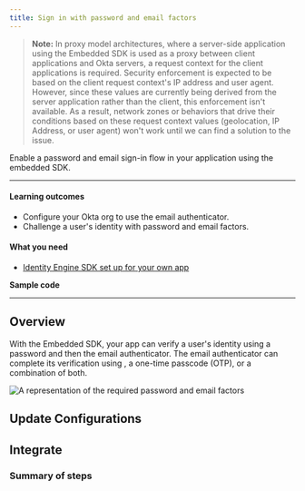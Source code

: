 ```yaml
---
title: Sign in with password and email factors
---
```


<ApiLifecycle access="ie" />

> **Note:** In proxy model architectures, where a server-side application using the Embedded SDK is used as a proxy between client applications and Okta servers, a request context for the client applications is required. Security enforcement is expected to be based on the client request context's IP address and user agent. However, since these values are currently being derived from the server application rather than the client, this enforcement isn't available. As a result, network zones or behaviors that drive their conditions based on these request context values (geolocation, IP Address, or user agent) won't work until we can find a solution to the issue.

Enable a password and email sign-in flow in your application using the embedded SDK.

<StackSnippet snippet="pwdoptionalusecase" inline />

---

#### Learning outcomes

* Configure your Okta org to use the email authenticator.
* Challenge a user's identity with password and email factors.

#### What you need

* [Identity Engine SDK set up for your own app](/docs/guides/oie-embedded-common-download-setup-app/)

**Sample code**

<StackSnippet snippet="samplecode" />

---

## Overview

With the Embedded SDK, your app can verify a user's identity using a password and then the email authenticator. The email authenticator can complete its verification using <StackSnippet snippet="magiclinksoverviewlink" inline />, a one-time passcode (OTP), or a combination of both.

<div class="half">

![A representation of the required password and email factors](/img/oie-embedded-sdk/factor-password-email.png)

</div>

## Update Configurations

<StackSnippet snippet="updateconfigurations" />

## Integrate

### Summary of steps

<StackSnippet snippet="summaryofsteps" />

<StackSnippet snippet="integrationsteps" />
